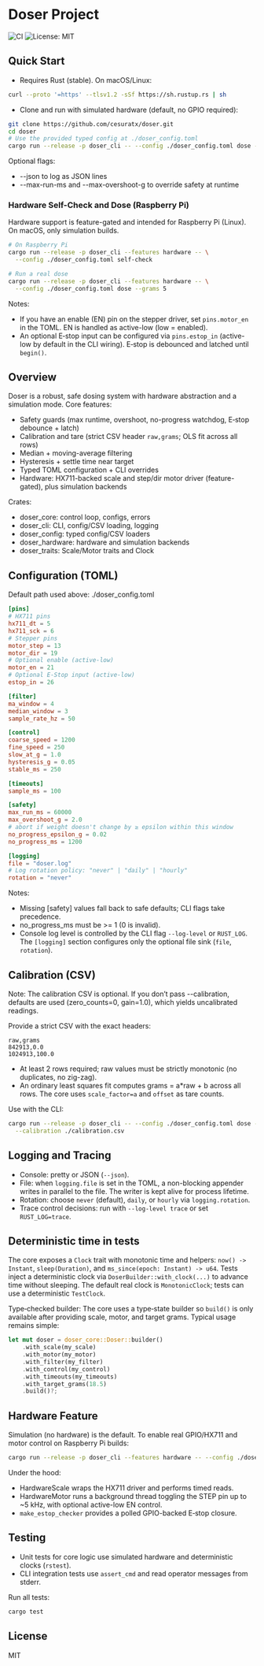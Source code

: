 # Doser Project

![CI](https://github.com/cesuratx/doser/actions/workflows/ci.yml/badge.svg)
![License: MIT](https://img.shields.io/badge/License-MIT-yellow.svg)

## Quick Start

- Requires Rust (stable). On macOS/Linux:

```bash
curl --proto '=https' --tlsv1.2 -sSf https://sh.rustup.rs | sh
```

- Clone and run with simulated hardware (default, no GPIO required):

```bash
git clone https://github.com/cesuratx/doser.git
cd doser
# Use the provided typed config at ./doser_config.toml
cargo run --release -p doser_cli -- --config ./doser_config.toml dose --grams 18.5
```

Optional flags:

- --json to log as JSON lines
- --max-run-ms and --max-overshoot-g to override safety at runtime

### Hardware Self-Check and Dose (Raspberry Pi)

Hardware support is feature-gated and intended for Raspberry Pi (Linux). On macOS, only simulation builds.

```bash
# On Raspberry Pi
cargo run --release -p doser_cli --features hardware -- \
  --config ./doser_config.toml self-check

# Run a real dose
cargo run --release -p doser_cli --features hardware -- \
  --config ./doser_config.toml dose --grams 5
```

Notes:

- If you have an enable (EN) pin on the stepper driver, set `pins.motor_en` in the TOML. EN is handled as active-low (low = enabled).
- An optional E‑stop input can be configured via `pins.estop_in` (active-low by default in the CLI wiring). E‑stop is debounced and latched until `begin()`.

## Overview

Doser is a robust, safe dosing system with hardware abstraction and a simulation mode. Core features:

- Safety guards (max runtime, overshoot, no-progress watchdog, E‑stop debounce + latch)
- Calibration and tare (strict CSV header `raw,grams`; OLS fit across all rows)
- Median + moving-average filtering
- Hysteresis + settle time near target
- Typed TOML configuration + CLI overrides
- Hardware: HX711-backed scale and step/dir motor driver (feature-gated), plus simulation backends

Crates:

- doser_core: control loop, configs, errors
- doser_cli: CLI, config/CSV loading, logging
- doser_config: typed config/CSV loaders
- doser_hardware: hardware and simulation backends
- doser_traits: Scale/Motor traits and Clock

## Configuration (TOML)

Default path used above: ./doser_config.toml

```toml
[pins]
# HX711 pins
hx711_dt = 5
hx711_sck = 6
# Stepper pins
motor_step = 13
motor_dir = 19
# Optional enable (active-low)
motor_en = 21
# Optional E-Stop input (active-low)
estop_in = 26

[filter]
ma_window = 4
median_window = 3
sample_rate_hz = 50

[control]
coarse_speed = 1200
fine_speed = 250
slow_at_g = 1.0
hysteresis_g = 0.05
stable_ms = 250

[timeouts]
sample_ms = 100

[safety]
max_run_ms = 60000
max_overshoot_g = 2.0
# abort if weight doesn't change by ≥ epsilon within this window
no_progress_epsilon_g = 0.02
no_progress_ms = 1200

[logging]
file = "doser.log"
# Log rotation policy: "never" | "daily" | "hourly"
rotation = "never"
```

Notes:

- Missing [safety] values fall back to safe defaults; CLI flags take precedence.
- no_progress_ms must be >= 1 (0 is invalid).
- Console log level is controlled by the CLI flag `--log-level` or `RUST_LOG`. The `[logging]` section configures only the optional file sink (`file`, `rotation`).

## Calibration (CSV)

Note: The calibration CSV is optional. If you don’t pass --calibration, defaults are used (zero_counts=0, gain=1.0), which yields uncalibrated readings.

Provide a strict CSV with the exact headers:

```csv
raw,grams
842913,0.0
1024913,100.0
```

- At least 2 rows required; raw values must be strictly monotonic (no duplicates, no zig-zag).
- An ordinary least squares fit computes grams = a\*raw + b across all rows. The core uses `scale_factor=a` and `offset` as tare counts.

Use with the CLI:

```bash
cargo run --release -p doser_cli -- --config ./doser_config.toml dose --grams 18.5 \
  --calibration ./calibration.csv
```

## Logging and Tracing

- Console: pretty or JSON (`--json`).
- File: when `logging.file` is set in the TOML, a non-blocking appender writes in parallel to the file. The writer is kept alive for process lifetime.
- Rotation: choose `never` (default), `daily`, or `hourly` via `logging.rotation`.
- Trace control decisions: run with `--log-level trace` or set `RUST_LOG=trace`.

## Deterministic time in tests

The core exposes a `Clock` trait with monotonic time and helpers: `now() -> Instant`, `sleep(Duration)`, and `ms_since(epoch: Instant) -> u64`. Tests inject a deterministic clock via `DoserBuilder::with_clock(...)` to advance time without sleeping. The default real clock is `MonotonicClock`; tests can use a deterministic `TestClock`.

Type‑checked builder: The core uses a type‑state builder so `build()` is only available after providing scale, motor, and target grams. Typical usage remains simple:

```rust
let mut doser = doser_core::Doser::builder()
    .with_scale(my_scale)
    .with_motor(my_motor)
    .with_filter(my_filter)
    .with_control(my_control)
    .with_timeouts(my_timeouts)
    .with_target_grams(18.5)
    .build()?;
```

## Hardware Feature

Simulation (no hardware) is the default. To enable real GPIO/HX711 and motor control on Raspberry Pi builds:

```bash
cargo run --release -p doser_cli --features hardware -- --config ./doser_config.toml --grams 18.5
```

Under the hood:

- HardwareScale wraps the HX711 driver and performs timed reads.
- HardwareMotor runs a background thread toggling the STEP pin up to ~5 kHz, with optional active-low EN control.
- `make_estop_checker` provides a polled GPIO-backed E‑stop closure.

## Testing

- Unit tests for core logic use simulated hardware and deterministic clocks (`rstest`).
- CLI integration tests use `assert_cmd` and read operator messages from stderr.

Run all tests:

```bash
cargo test
```

## License

MIT
